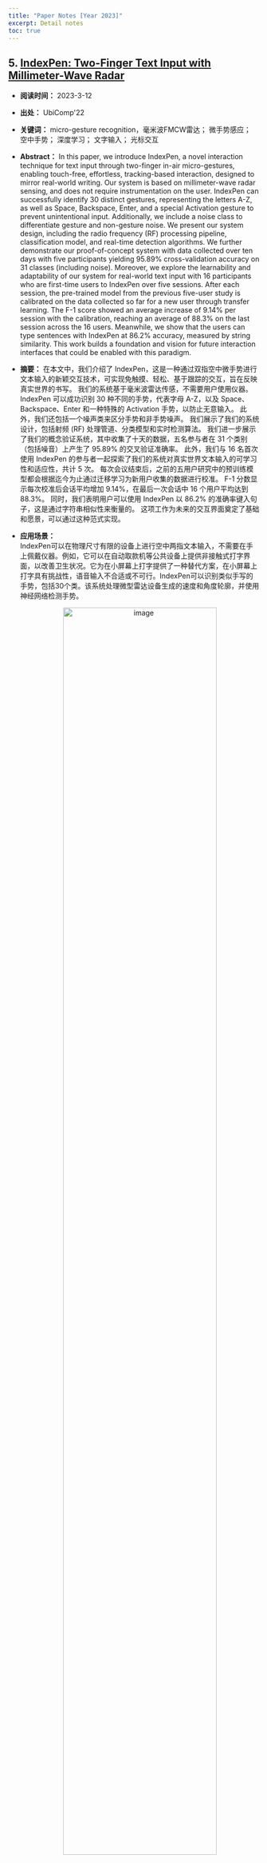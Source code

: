 ```yaml
---
title: "Paper Notes [Year 2023]"
excerpt: Detail notes
toc: true
---
```



## 5. [IndexPen: Two-Finger Text Input with Millimeter-Wave Radar](https://www.researchgate.net/publication/361826003_IndexPen_Two-Finger_Text_Input_with_Millimeter-Wave_Radar)
- **阅读时间：** 2023-3-12
- **出处：** UbiComp'22
- **关键词：** micro-gesture recognition，毫米波FMCW雷达； 微手势感应； 空中手势； 深度学习； 文字输入； 光标交互
- **Abstract：** In this paper, we introduce IndexPen, a novel interaction technique for text input through two-finger in-air micro-gestures, enabling touch-free, effortless, tracking-based interaction, designed to mirror real-world writing. Our system is based on millimeter-wave radar sensing, and does not require instrumentation on the user. IndexPen can successfully identify 30 distinct gestures, representing the letters A-Z, as well as Space, Backspace, Enter, and a special Activation gesture to prevent unintentional input. Additionally, we include a noise class to differentiate gesture and non-gesture noise. We present our system design, including the radio frequency (RF) processing pipeline, classification model, and real-time detection algorithms. We further demonstrate our proof-of-concept system with data collected over ten days with five participants yielding 95.89% cross-validation accuracy on 31 classes (including noise). Moreover, we explore the learnability and adaptability of our system for real-world text input with 16 participants who are first-time users to IndexPen over five sessions. After each session, the pre-trained model from the previous five-user study is calibrated on the data collected so far for a new user through transfer learning. The F-1 score showed an average increase of 9.14% per session with the calibration, reaching an average of 88.3% on the last session across the 16 users. Meanwhile, we show that the users can type sentences with IndexPen at 86.2% accuracy, measured by string similarity. This work builds a foundation and vision for future interaction interfaces that could be enabled with this paradigm.
- **摘要：** 在本文中，我们介绍了 IndexPen，这是一种通过双指空中微手势进行文本输入的新颖交互技术，可实现免触摸、轻松、基于跟踪的交互，旨在反映真实世界的书写。 我们的系统基于毫米波雷达传感，不需要用户使用仪器。 IndexPen 可以成功识别 30 种不同的手势，代表字母 A-Z，以及 Space、Backspace、Enter 和一种特殊的 Activation 手势，以防止无意输入。 此外，我们还包括一个噪声类来区分手势和非手势噪声。 我们展示了我们的系统设计，包括射频 (RF) 处理管道、分类模型和实时检测算法。 我们进一步展示了我们的概念验证系统，其中收集了十天的数据，五名参与者在 31 个类别（包括噪音）上产生了 95.89% 的交叉验证准确率。 此外，我们与 16 名首次使用 IndexPen 的参与者一起探索了我们的系统对真实世界文本输入的可学习性和适应性，共计 5 次。 每次会议结束后，之前的五用户研究中的预训练模型都会根据迄今为止通过迁移学习为新用户收集的数据进行校准。 F-1 分数显示每次校准后会话平均增加 9.14%，在最后一次会话中 16 个用户平均达到 88.3%。 同时，我们表明用户可以使用 IndexPen 以 86.2% 的准确率键入句子，这是通过字符串相似性来衡量的。 这项工作为未来的交互界面奠定了基础和愿景，可以通过这种范式实现。

- **应用场景：** </br> 
    IndexPen可以在物理尺寸有限的设备上进行空中两指文本输入，不需要在手上佩戴仪器。例如，它可以在自动取款机等公共设备上提供非接触式打字界面，以改善卫生状况。它为在小屏幕上打字提供了一种替代方案，在小屏幕上打字具有挑战性，语音输入不合适或不可行。IndexPen可以识别类似手写的手势，包括30个类。该系统处理微型雷达设备生成的速度和角度轮廓，并使用神经网络检测手势。
    <div style="text-align:center">
        <img src="/assets/paperNotes_images/D2023_5_fig1.png" alt="image" width ="80%">
    </div>

    - 30种手势的定义：
    <div style="text-align:center">
        <img src="/assets/paperNotes_images/D2023_5_fig2.png" alt="image" width ="80%">
    </div>


- **贡献：**
    - <b>1. </b> 介绍了 IndexPen 的设计和功能，它使用户能够通过用食指在拇指面上书写英文字母来输入文本。 它旨在重现用有形工具书写的感觉。 为了获得可接受的打字体验并消除静态噪音，手势集包括 30 个不同的符号（26 个字母和其他实用字符，包括空格、退格键、回车键和激活键）。 激活手势旨在激活和停用 IndexPen 并避免意外输入，我们还包括噪声数据以区分手势和静态噪声。
    
    - <b>2. </b> 详细介绍了我们开发的实时处理pipeline，以支持IndexPen交互范例。它利用了毫米波雷达的两个主要特征集。该模型将这些特征作为混合输入，并使用卷积递归神经网络(CRNN)来解析正在执行的手势。神经网络的预测概率用一种消除抖动算法进行处理，得到类似键盘的字符输入。我们还给出了杂波去除算法的实验结果，该算法显著提高了模型的鲁棒性，并表明IndexPen方法能够区分30个IndexPen符号，在31,000个手势样本中具有高达95.89%的10倍交叉验证精度。

    - <b>3. </b> 调查了实际使用IndexPen的考虑因素，让新用户写出完整的句子。我们通过一系列基于迁移学习的用户特定校准实验，向新用户演示了IndexPen的泛化性。在“留一”实验中，该模型适应新用户的写作，每类20个样本，在5个用户中准确率达到87.55%。我们进一步研究了设计手势的学习性和IndexPen管道在真实文本输入场景中的鲁棒性，16名参与者在不同的日子里进行了5次会议，并通过实验过程收集了他们对IndexPen的建议和反馈。我们通过客观的定量结果和主观的参与者反馈来分析这两个因素，为手势运动检测领域的其他研究者提供了有价值的分析结果。所有参与者的平均F-1分数和最后一个会话的平均字符串相似度分别为0.8815和0.8619。我们的工作解决了在手势运动检测中个体之间未定义的差异。

    
- **整体方案：**
    <div style="text-align:center">
        <img src="/assets/paperNotes_images/D2023_5_fig3.png" alt="image" width ="100%">
    </div>
    - <b>1. 硬件配置</b>  Texas Instrument’s IWR6843AoP，配置Range_res=4.4cm, Velocity_res=0.16m/s

    - <b>2. 杂波去除算法</b> 

    - <b>3. IndexPen神经网络</b> 通过上面解释的传感器信号处理管道，雷达探测到的物体的物理信息以距离-多普勒和距离-方位角-高程剖面表示。当数据流进入时，两个配置文件的序列形成一个动态配置文件，该配置文件以所执行的手势为特征。

    - <b>4. 实时手势检测</b> 输出层的sigmoid激活函数产生一个向量，它表示在过去的120个时间步(即4秒)中，每个手势被写入的概率。





## 4. [mmBP: Contact-free Millimetre-wave Radar based Approach to Blood Pressure Measurement](https://dl.acm.org/doi/10.1145/3560905.3568506)
- **阅读时间：** 2023-3-12
- **出处：** SenSys'22
- **关键词：** 血压，非接触式传感，毫米波

- **Abstract:** Blood pressure (BP) measurement is an indispensable tool in diagnosing and treating many diseases such as cardiovascular failure and stroke. Traditional direct measurement can be invasive, and wearable-based methods may have limitations of discomfort and inconvenience. Contact-free BP measurement has been recently advocated as a promising alternative. In particular, Millimetre-wave (mmWave) sensing has demonstrated its promising potential, however it is confronted with several challenges including noise and vulnerability to human's tiny motions which may occur intentionally and inevitably. In this paper, we propose mmBP, a contact-free mmWave-based BP measurement system with high accuracy and motion robustness. Due to the high frequency and short wavelength, mmWave signals received in the time domain are dramatically susceptible to ambient noise, and deteriorating signal quality. To reduce noise, we propose a novel delay-Doppler domain feature transformation method to exploit mmWave signal's characteristics and features in the delay-Doppler domain to significantly improve signal quality for pulse waveform construction. We also propose a temporal referential functional link adaptive filter leveraging on the periodic and correlation characteristics of pulse waveform signals to alleviate the impact of human's tiny motions. Extensive experiment results achieved by the leave-one-out cross-validation (LOOCV) method demonstrate that mmBP achieves the mean errors of 0.87mmHg and 1.55mmHg for systolic blood pressure (SBP) and diastolic blood pressure (DBP), respectively; and the standard deviation errors of 5.01mmHg and 5.27mmHg for SBP and DBP, respectively.

- **摘要：** 血压 (BP) 测量是诊断和治疗心血管衰竭和中风等多种疾病不可或缺的工具。 传统的直接测量可能是侵入性的，而基于可穿戴设备的方法可能存在不适和不便的局限性。 最近提倡非接触式血压测量作为一种有前途的替代方法。 特别是，毫米波 (mmWave) 传感已展示出其广阔的潜力，但它也面临着一些挑战，包括噪声和易受人类有意且不可避免地发生的微小运动的影响。 在本文中，我们提出了 mmBP，一种基于毫米波的非接触式 BP 测量系统，具有高精度和运动鲁棒性。 由于频率高、波长短，在时域中接收到的毫米波信号极易受到环境噪声的影响，从而降低信号质量。 为了降低噪声，我们提出了一种新颖的延迟多普勒域特征变换方法，以利用毫米波信号在延迟多普勒域中的特性和特征来显着提高脉冲波形构造的信号质量。 我们还提出了一种时间参考功能链接自适应滤波器，利用脉冲波形信号的周期性和相关性特征来减轻人体微小运动的影响。 通过留一法交叉验证 (LOOCV) 方法获得的大量实验结果表明，mmBP 的收缩压 (SBP) 和舒张压 (DBP) 的平均误差分别为 0.87mmHg 和 1.55mmHg； SBP 和 DBP 的标准偏差误差分别为 5.01mmHg 和 5.27mmHg。
- **应用场景：** </br>
    <div style="text-align:center">
        <img src="/assets/paperNotes_images/D2023_4_fig1.png" alt="image" width ="90%">
    </div>
    
- **挑战：**
    - <b>1. 从时域中的原始毫米波信号重建高质量脉冲波形具有挑战性。</b>
        - **延迟多普勒(Delay-Doppler, DD)域降噪：** 来自环境的干扰和背景噪音，信号特征可能会失真，使得提取有效的脉冲相关特征变得困难，因此，降噪是毫米波BP测量的关键问题。
    - <b>2. 由于毫米波信号的高工作频率，传统的基于毫米波的方法容易受到身体运动的影响。</b> 小范围或微小的运动(如特发性震颤和静息性震颤)经常在无意中发生带来的干扰。值得注意的是，即使这些震动只导致毫米波雷达与受试者之间的距离变化很小，但它们对无接触毫米波BP测量的性能产生了相当大的影响。
        - **(Nonlinear adaptive filter, NLAF)信号分解算法**，NLAF需要实际的脉冲波形作为参考信号，可能无法直接应用于基于毫米波的 BP 测量，为了解决这个问题，我们提出了一种新方法来生成有效的参考信号，并利用 NLAF 的特性进行 BP 测量。 基本思想是脉冲形态是一种在一段时间内具有高度相关性的周期性重复。 尽管每次重复可能随时间略有不同，但总体模式是稳定的。 但是，当发生微小运动时，趋势和相关性可能不再成立。 这使我们有机会生成与干净的脉冲波形高度相关但与微小运动引起的干扰无关的参考信号。 有了这个参考信号，NLAF就可以有效地减少微小运动对脉搏波形信号的影响。

- **方法总结：**
    为了解决上述挑战，在本文中，我们提出了mmBP，一种基于毫米波的无接触系统，用于安全、高精度和运动鲁棒的BP测量。mmBP执行以下三个步骤。
    - <b>1. </b>使用现成的毫米波雷达(例如，德州仪器，TI IWR1843 BOOST)来捕捉由脉冲活动引起的毫米波反射的变化
    - <b>2. </b>我们将从时域接收到的毫米波信号转移到DD域，然后提取具有代表性的DD域脉冲相关信息并基于噪声和脉冲信号在DD域具有不同属性的事实滤除噪声。
    - <b>3. </b>提出了一种新颖的运动补偿方案，以利用 NLAF 的特性解决微小运动对 BP 测量的影响。 如前所述，由于缺乏参考信号，NLAF 不能直接应用于基于毫米波的 BP 测量。 为了解决这个问题，我们提出了一种新方法来为 NLAF 生成有效的参考信号，然后应用补偿来减少微小运动的影响。


- **贡献：**
    - <b>1. </b> 提出了一种利用毫米波信号特性和 DD 域中的代表性特征的新型 BP 测量系统。 mmBP 完全无接触，不需要佩戴任何设备。 mmBP 能够实现高精度并对微小运动具有鲁棒性，因此有望用于潜在的实际部署。

    - <b>2. </b> 与现有测量方法中常用的时域或频域相比，我们提出了一种新颖的延迟多普勒域特征变换 (DDFT)，以从 DD 域中提取代表性特征以构建脉冲波形。 据我们所知，这是第一个利用 DD 域特征来估计 BP 值的方法。 DDFT能够提高脉冲波形的质量，降低噪声的影响。

    - <b>3. </b>提出了一种时间参考功能链接自适应滤波器（TR-FLAF），以减轻微小运动对脉冲波形构造的影响。 为了获得可靠的滤波性能，我们提出了时间参考信号提取 (TRSE) 算法，通过利用脉冲信号的周期性和相关性来生成非线性自适应滤波器的参考信号。 然后我们应用补偿来减少运动对脉搏信息提取的影响，从而提高 BP 测量的性能。

    - <b>4. </b>进行了广泛的实验来评估 mmBP 在各种场景和设置下的性能。 结果表明mmBP对于SBP和DBP的平均误差分别为0.87mmHg和1.55mmHg； SBP 和 DBP 的标准偏差误差分别为 5.01mmHg 和 5.27mmHg。
    
- **整体方案：**
    <div style="text-align:center">
        <img src="/assets/paperNotes_images/D2023_4_fig2.png" alt="image" width ="90%">
    </div>

    - <b>1. mmWave Reflection Capturing</b> 根据接收到的毫米波反射捕获动脉脉冲信号。毫米波信号由于频率高、带宽大，可以有效地反映脉冲运动引起的皮肤位移，这对于脉冲波形的构建至关重要。由于脉冲信号（例如，波形）包含足够的 BP 相关信息，因此可以对其进行处理以测量 BP 值并跟踪其变化。
    

    - <b>2. DD Domain Feature Transformation (DDFT)</b>将前一步得到的脉冲信号从时域转换到DD域，实现降噪。由于期望脉冲信号与噪声具有不同的时延和多普勒响应，因此可以在DD域中保留期望信号并减少噪声的影响，从而增强脉冲波形的构造。
        - (a) Wigner变换操作将𝜙(𝑡)从时域映射到时频(TF)域。参考论文公式5.
        - (b) STFT，参考论文公式6.
    

    - <b>3. Motion Compensation</b>这一步消除了微小运动对脉冲波形构造的影响。为此，我们提出了一种时域参考功能链自适应滤波器(TR-FLAF)来缓解由微小运动引起的非线性影响。特别地，我们提出了一种时域参考功能链自适应滤波器(TR-FLAF)，滤除微小运动引起的非线性影响，增强所需信号，构建精确的脉冲波形。
    -   <div style="text-align:center">
            <img src="/assets/paperNotes_images/D2023_4_fig3.png" alt="image" width ="90%">
        </div>

        - Temporal Reference Signal Extraction.
        - Functional Expansion Block.
        - Coefficient Adaptation.

    - <b>4. BP Estimation (回归预测)</b>最后一步首先从脉冲波形中提取6个可区分的DD特征，这些特征代表了BP活动的独特属性。然后，我们将这些特征输入一个回归模型，找到提取的特征与BP值之间的有效关系，实现了成功的BP测量。六个特征为：
        - (1) 最大峰值(MP): MP是脉冲波形在DD域的最高点，对应于收缩压(Systolic Blood Pressure, SBP)。
        - (2) 第一拐点(FIP): FIP是脉冲信号在DD域中的第一个拐点，它与舒张压(Diastolic Blood Pressure, DBP)有关。
        - (3) 最大最小比 (MMR)：MMR 测量为 DD 域中脉冲波形的最大信号值与最小信号值的比值，它反映了该脉冲周期强度的变化。
        - (4) 最大值与拐点比 (MIR)：MIR 定义为 DD 域中脉冲波形的最大值与第一拐点信号值之比，对应于动脉上的波反射。
        - (5) 峰峰值间隔（PPI）：PPI是DD域中脉搏波形峰峰值间隔的量度，可以用来表示一个完整的脉搏波形。
        - (6) 期望和方差：期望是DD域中脉冲波形的平均值，方差是期望周围的变异量。 两者都反映了脉搏信号的统计特征。

    - 综上所述，可以看出，这六个特征可以全面反映脉冲波形的关键特征，这对于实现可靠的BP估计至关重要。请注意，选择额外的特征可能会导致BP测量的改进，但它会带来更多的过程复杂性。


- **读后感：** 
    - 特征提取算法DD域：Wigner+STFT
    - 动态干扰去除：TR-FLAF算法

- **Cite：** 
```
@inproceedings{10.1145/3560905.3568506,
author = {Shi, Zhenguo and Gu, Tao and Zhang, Yu and Zhang, Xi},
title = {MmBP: Contact-Free Millimetre-Wave Radar Based Approach to Blood Pressure Measurement},
year = {2023},
isbn = {9781450398862},
publisher = {Association for Computing Machinery},
address = {New York, NY, USA},
url = {https://doi.org/10.1145/3560905.3568506},
doi = {10.1145/3560905.3568506},
abstract = {Blood pressure (BP) measurement is an indispensable tool in diagnosing and treating many diseases such as cardiovascular failure and stroke. Traditional direct measurement can be invasive, and wearable-based methods may have limitations of discomfort and inconvenience. Contact-free BP measurement has been recently advocated as a promising alternative. In particular, Millimetre-wave (mmWave) sensing has demonstrated its promising potential, however it is confronted with several challenges including noise and vulnerability to human's tiny motions which may occur intentionally and inevitably. In this paper, we propose mmBP, a contact-free mmWave-based BP measurement system with high accuracy and motion robustness. Due to the high frequency and short wavelength, mmWave signals received in the time domain are dramatically susceptible to ambient noise, and deteriorating signal quality. To reduce noise, we propose a novel delay-Doppler domain feature transformation method to exploit mmWave signal's characteristics and features in the delay-Doppler domain to significantly improve signal quality for pulse waveform construction. We also propose a temporal referential functional link adaptive filter leveraging on the periodic and correlation characteristics of pulse waveform signals to alleviate the impact of human's tiny motions. Extensive experiment results achieved by the leave-one-out cross-validation (LOOCV) method demonstrate that mmBP achieves the mean errors of 0.87mmHg and 1.55mmHg for systolic blood pressure (SBP) and diastolic blood pressure (DBP), respectively; and the standard deviation errors of 5.01mmHg and 5.27mmHg for SBP and DBP, respectively.},
booktitle = {Proceedings of the 20th ACM Conference on Embedded Networked Sensor Systems},
pages = {667–681},
numpages = {15},
keywords = {contact-free sensing, mmWave, blood pressure},
location = {Boston, Massachusetts},
series = {SenSys '22}
}
```


## 3. [OmniScatter: Extreme Sensitivity mmWave Backscattering Using Commodity FMCW Radar](https://dl.acm.org/doi/10.1145/3498361.3538924)
- **[Youtbe]()**
- **阅读时间：** 2022-3-5
- **出处：** MobiSys’22, June 25–July 1
- **关键词：** mmWave，毫米波背向散射
- **摘要：** 大规模连接是物联网成功的关键。 虽然毫米波反向散射具有巨大的潜力，但大量的信号衰减和压倒性的环境反射带来了重大挑战。 我们展示了 OmniScatter，这是一种实用的毫米波反向散射，具有 -115 dBm 的极高灵敏度。 该性能在理论上可与流行的商品 RFID EPC Gen2 (900 MHz) 相媲美，并通过在具有大量环境反射和阻塞的各种实际设置下的评估进行了经验验证 - 例如，在办公室中，标签被锁在 6 米外的木制壁橱中 ，以及在图书馆和零售店中，标签被放置在两排金属架子上。 OmniScatter 的核心是新的高清 FMCW (HD-FMCW)，它与标签 (FSK) 信号相互作用，以在频域中消除来自标签信号的环境反射，从本质上提供对环境反射的免疫力。 为了进一步支持实际部署，OmniScatter 提供无需协调的频分多址 (FDMA)，可轻松扩展至数千个并发标签。 阅读器建立在商品雷达上，而标签原型则建立在 PCB 上。 跟踪驱动的评估展示了 1100 个标签的并发通信，BER < 1.5%，为日常和任何地方使用的实用毫米波反向散射铺平了道路。
- **应用场景：** </br>
    <div style="text-align:center">
        <img src="/assets/paperNotes_images/ _fig1.png" alt="image" width ="100%">
    </div>
    
- **动机：** FMCW通过利用跨越整个带宽的Chirp，提供了大量的编码增益，以潜在地帮助低功率后向散射信号，否则无法检测到。然而，典型的室内空间，如家庭、办公室、商场和医院，有一个复杂的环境，有丰富的环境反射，它们很快就会累积成大量的杂波噪声。这本质上造成了强的自干扰，很容易压倒弱的后向散射信号。

- **挑战：**
    - <b>1. 信号高传输损失</b>
    - <b>2. </b>
    - <b>3. </b>
    - <b>4. </b>

- **贡献：**
    - <b>1. </b> 设计了OmniScatter，它独特地结合了极高的灵敏度和无需协调的部署，用于野外的实际毫米波后向散射。
    - <b>2. </b> OmniScatter的新型HD-FMCW雷达有效地将FSK标签信号从杂波噪声中分离出来，灵敏度达到-115 dBm。这是实现稳健毫米波反向散射通信和以被动方式有效利用毫米波带宽的基础技术。
    - <b>3. </b> 使用商用mmwave雷达，阅读器标签在PCB (24 GHz)和商用射频开关(60 GHz)上进行了原型制作。在各种真实环境中进行了广泛的测试床评估，并进行了具有1100个并发标记的跟踪驱动的大规模模拟。
    - <b>4. </b>
    
- **整体方案：**
    主要包含两部分内容：High Definition FMCW  和  Coordination-free FDMA
    <div style="text-align:center">
        <img src="/assets/paperNotes_images/ _fig2.png" alt="image" width ="100%">
    </div>
    
    - <b>1. High Definition FMCW (HD-FMCW)</b> HD-FMCW 与原始 FMCW 的主要区别在于两个方面：
        - (i) 无chirp间隔：HD-FMCW 每个符号包含一系列线性调频信号，没有线性调频间隔，这与 FMCW 中具有保护时间的单线性调频符号相反。 
        - (ii) 符号内相位连续性：相位在符号内的整个chirp中保持连续。 即，线性调频信号开始和结束的相位在 HD-FMCW 中匹配，以实现线性调频信号之间的周期性。    
    <div style="text-align:center">
        <img src="/assets/paperNotes_images/D2023_3_fig1.png" alt="image" width ="90%">
    </div>


    
     
    - <b>2. Coordination-free FDMA（无协调FDMA）</b>



- **思维导图：**
    <div style="text-align:center">
        <img src="/assets/paperNotes_images/ _fig3.png" alt="image" width ="100%">
    </div>

- **读后感：** 



## 2. [AmbiEar: mmWave Based Voice Recognition in NLoS Scenarios](https://dl.acm.org/doi/abs/10.1145/3550320)
- **阅读时间：** 2023-2-25
- **出处：** UbiComp'22
- **关键词：** 毫米波进行非视距（NLos）的语音识别
- **摘要：** 基于毫米波 (mmWave) 的传感是一项重要技术，可实现创新的智能应用，例如语音识别。 该领域的现有工作需要直接感测人类的近喉区域，因此在非视线 (NLoS) 场景中的适用性有限。 本文提出了 AmbiEar，这是第一个适用于 NLoS 场景的基于毫米波的语音识别方法。 AmbiEar 基于这样一种认识，即无论人的位置和姿势如何，人的声音都会引起周围物体的相关振动。 因此，AmbiEar将周围的物体视为可以感知声音的耳朵，通过感知周围物体的振动，实现对人声的间接感知。 通过结合公共组件提取、信号叠加和编码器-解码器网络等设计，AmbiEar 解决了低信噪比和失真信号带来的挑战。 我们在商用毫米波雷达上实施 AmbiEar，并评估其在不同设置下的性能。 实验结果表明，与直接感知方法相比，AmbiEar 在 NLoS 场景中的词识别准确率为 87.21%，识别错误减少了 35.1%。
- **应用场景：** </br> 为了使基于毫米波的语音识别真正适用于实践，下图描绘了一个典型的场景。
    <div style="text-align:center">
        <img src="/assets/paperNotes_images/D2023_2_fig1.png" alt="image" width ="100%">
    </div>
    
- **动机：** 我们观察到一个有趣的现象:声音以机械波的形式传播。人的声音会引起周围物体的振动，其中包含与人的声音高度相关的常见成分。受此启发，我们提出了AmbiEar，一种基于毫米波的语音识别间接传感方法。AmbiEar将周围的物体转换为周围的“耳朵”，并使用毫米波雷达感知“耳朵”发出的与语音相关的信号，从而实现语音识别。AmbiEar专为但不限于NLoS场景而设计。由于AmbiEar利用周围物体进行语音识别，因此它在LoS场景下也能很好地工作。

- **挑战：**
    - <b>1. </b> AmbiEar 根据反射信号中不同的动态来区分人和周围物体
    - <b>2. </b> AmbiEar提取并组合来自多个物体的振动信号的公共成分

- **贡献：**
    - <b>1. </b> 我们提出了毫米波间接感知的概念，将周围物体转换为“耳朵”，帮助我们感知。据我们所知，AmbiEar是首个在NLoS场景下基于毫米波的语音识别方法。
    - <b>2. </b> AmbiEar的设计有效地解决了一系列技术难题。我们特别关注了如何利用低信噪比和语义不完整的振动信号进行语音识别的问题。AmbiEar的定制化设计主要包括四个部分:环境检测、公共分量提取、信号叠加和语音识别。
    - <b>3. </b> 我们在商业设备（TI IWR1642 板）上实现了 AmbiEar，并在各种设置下进行了大量实验。 结果表明，AmbiEar 实现了 87.21% 的单词识别准确率和 88.66% 的字符识别准确率。 AmbiEar 显着提高了基于毫米波的语音识别在实践中的适用性。
    
- **整体方案：**
    <div style="text-align:center">
        <img src="/assets/paperNotes_images/D2023_2_fig2.png" alt="image" width ="100%">
    </div>
    - <b>1. Surroundings Detection</b> AmbiEar 首先扫描环境以获得所有物体的信息，包括它们的位置和反射信号强度。 然后它不断跟踪物体的位置，并根据轨迹的变化选择人的位置。 之后，AmbiEar 可以选择特定范围内的周围物体作为下一步的反射体。在跟踪人的位置后，AmbiEar会尝试在人的位置周围的特定范围(例如1m)内找到静态物体。
    
    - <b>2. Common Component Extraction==》MVDR算法</b> AmbiEar首先从这些选定的反射器中提取反射信号。然后提取这些信号的公共分量以抵抗低信噪比。AmbiEar应用接收波束形成算法从这些静态物体中提取反射信号。
    
    - <b>3. Signal Superimposition ==》圆拟合算法</b> 为了进一步抵御环境声噪声的影响，AmbiEar将环境声噪声与环境声噪声进行叠加，得到叠加时频谱图。为了进一步抵抗低信噪比，AmbiEar对这些IQ采样点执行圆拟合算法。
   
    - <b>4. Voice Recognition</b> 通过上述步骤，AmbiEar获得了用户声音引起的增强振动信号的时频谱图。应考虑振动信号和语义信息的错位。
        <div style="text-align:center">
            <img src="/assets/paperNotes_images/D2023_2_fig3.png" alt="image" width ="100%">
        </div>


## 1. [Adaptive and Fast Combined Waveform-Beamforming Design for MMWave Automotive Joint Communication-Radar](https://ieeexplore.ieee.org/document/9398548)
- **阅读时间：** 2023-2-19
- **出处：** IEEE Journal of Selected Topics in Signal Processing （中科院2区）
- **关键词：** 压缩感知，自动驾驶中的毫米波mmWave
- **摘要：** 毫米波 (mmWave) 联合通信雷达 (JCR) 将为自动驾驶等应用实现高数据速率通信和高分辨率雷达传感。 然而，基于毫米波通信硬件的现有 JCR 系统由于采用了定向通信波束，因此存在角视场有限和雷达估计精度低的问题。 在本文中，我们提出了一种适用于毫米波汽车 JCR 的自适应和快速组合波形波束形成设计，其相控阵架构允许在通信和雷达性能之间进行权衡。 为了快速估计具有宽视场的多普勒角域中的毫米波汽车雷达通道，我们的 JCR 设计采用发射波束形成器的循环偏移来获取雷达通道测量值，并在 时空维度。 在我们问题的时空采样约束下，我们优化这些循环偏移以最小化 CS 矩阵的相干性。 我们使用用于雷达估计的归一化均方误差 (MSE) 度量和用于数据通信的失真 MSE 度量来评估 JCR 性能权衡，这类似于率失真理论中的失真度量。 此外，我们为自适应 JCR 组合波形波束形成设计开发了基于 MSE 的加权平均优化问题。 数值结果表明，我们提出的 JCR 设计能够以低归一化 MSE 估计多普勒角域中的短程和中程雷达信道，但代价是通信失真 MSE 的小幅下降。
- **应用场景：** </br> 汽车毫米波 JCR 系统的图示，该系统同时执行具有宽 FoV 的 SRR/MRR 雷达感测和具有窄 FoV 的 V2V 通信。我们考虑这样的用例：源车辆发送毫米波 JCR 波形与距离 D 处以相对速度 V 移动的接收车辆通信，同时使用接收到的回波进行汽车雷达传感。
    <div style="text-align:center">
        <img src="/assets/paperNotes_images/D2023_1_fig1.jpg" alt="image" width ="100%">
    </div>
    
- **动机：** 在自动驾驶中毫米波通信和感知的协同工作问题，在最小毫米波通信性能的约束下，优化毫米波的感知性能。

- **贡献：**
    - <b>1. 系统架构</b> 作者为毫米波自动驾驶JCR系统提出了一种新的架构，该系统在不会太大降低通信数据速率同时，可在宽FoV中执行汽车MRR和SRR感知。 该架构捕获了多普勒角域中具有多个目标的稀疏毫米波 JCR 信道的细微差别。 我们提出的 JCR 系统采用通用 TX 波形结构，并使用可调谐 TX 波束成形设计，可以优化以使用稀疏传感技术实现增强的 JCR 性能。
    
    - <b>2. 卷积压缩感知方法</b> 作者开发了一种卷积 CS (CCS)-JCR 技术来估计多普勒角域中的二维雷达通道。 在这种技术中，发射器应用 JCR TX 波束形成器的循环偏移以在雷达接收器处获取 CS 测量值。 将 CS 问题转换为 2D 中的部分傅立叶 CS 问题。问题中的时空传感约束只允许比具有可比尺寸的一般 2D 部分傅立叶 CS 问题更少的子采样位置配置。
    
    - <b>3. 优化的卷积压缩感知</b> 提出了一种优化的CCS (OCCS)-JCR方法，通过仔细设计在发射机上应用的循环位移来实现优越的多普勒角域信道重建。在我们所开发的JCR系统模型的时空感知约束下，优化的循环位移导致部分傅里叶CS的时空采样模式达到最小相干性。

    - <b>4. 性能度量方法</b> 使用雷达的归一化MSE (NMSE)度量和通信的可比失真MSE (DMSE)度量来研究JCR性能权衡，使用分析和模拟。此外，我们为满足帕累托最优界限的汽车应用中的自适应组合波形波束形成毫米波 JCR 设计制定了基于 MSE 的加权平均优化问题。我们针对不同目标场景中提出的 OCCS-JCR 方法解决了基于 MSE 的优化问题。

    - <b>5. 实验结果 </b> 数值结果表明，所提出的 OCCS-JCR 组合波形和波束形成设计以低 NMSE 的多普勒角域估计 MRR 和 SRR 雷达信道，代价是通信 DMSE 略有减少。 所提出的 OCCS-JCR 性能最好，其次是使用随机循环偏移的随机 CCS (RCCS)-JCR，扩展用于多普勒角域雷达信道估计的 RSJCR 性能最差。
    
- **整体方案：**
    - <b>1. 系统模型</b>
        - A. 波形设计(前导码+数据)
        - B. JCR的波束形成器设计
        - C. 接收信号模型：通信接收信号模型 + 雷达接收信号模型

    - <b>2. </b> 在雷达配置中的卷积压缩感知（CCS），由于毫米波频率下环境的传播特性，当用适当的基表示时，信道近似稀疏。
